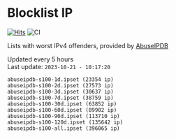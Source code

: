 # Blocklist IP

[![Hits](https://hits.seeyoufarm.com/api/count/incr/badge.svg?url=https%3A%2F%2Fgithub.com%2Fborestad%2Fblocklist-ip%2F&count_bg=%2379C83D&title_bg=%23555555&icon=&icon_color=%23E7E7E7&title=hits&edge_flat=false)](https://hits.seeyoufarm.com)  ![CI](https://img.shields.io/github/workflow/status/borestad/blocklist-ip/CI?style=flat-square)

Lists with worst IPv4 offenders, provided by [AbuseIPDB](https://www.abuseipdb.com/)

<!-- FOOTER-PLACEHOLDER -->
Updated every 5 hours<br>
Last update: `2023-10-21 - 10:17:20`
```
abuseipdb-s100-1d.ipset (23354 ip)
abuseipdb-s100-2d.ipset (27573 ip)
abuseipdb-s100-3d.ipset (30637 ip)
abuseipdb-s100-7d.ipset (38759 ip)
abuseipdb-s100-30d.ipset (63852 ip)
abuseipdb-s100-60d.ipset (89902 ip)
abuseipdb-s100-90d.ipset (113710 ip)
abuseipdb-s100-120d.ipset (135642 ip)
abuseipdb-s100-all.ipset (396065 ip)
```

